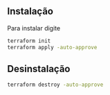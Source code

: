 ## Instalação

Para instalar digite
```bash
terraform init
terraform apply -auto-approve
```

## Desinstalação

```bash
terraform destroy -auto-approve
```
